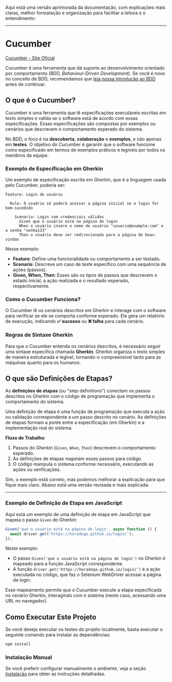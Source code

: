 Aqui está uma versão aprimorada da documentação, com explicações mais claras, melhor formatação e organização para facilitar a leitura e o entendimento:

---

# Cucumber

[Cucumber - Site Oficial](https://cucumber.io/)

Cucumber é uma ferramenta que dá suporte ao desenvolvimento orientado por comportamento (BDD, *Behaviour-Driven Development*). Se você é novo no conceito de BDD, recomendamos que [leia nossa introdução ao BDD](./docs/bdd.md) antes de continuar.

## O que é o Cucumber?

Cucumber é uma ferramenta que lê especificações executáveis escritas em texto simples e valida se o software está de acordo com essas especificações. Essas especificações são compostas por exemplos ou cenários que descrevem o comportamento esperado do sistema.

No BDD, o foco é na **descoberta**, **colaboração** e **exemplos**, e não apenas em **testes**. O objetivo do Cucumber é garantir que o software funcione como especificado em termos de exemplos práticos e legíveis por todos os membros da equipe.

### Exemplo de Especificação em Gherkin

Um exemplo de especificação escrita em Gherkin, que é a linguagem usada pelo Cucumber, poderia ser:

```gherkin
Feature: Login de usuário
  
  Rule: O usuário só poderá acessar a página inicial se o login for bem-sucedido

    Scenario: Login com credenciais válidas
      Given que o usuário está na página de login
      When o usuário insere o nome de usuário "usuario@example.com" e a senha "senha123"
      Then o usuário deve ser redirecionado para a página de boas-vindas
```

Nesse exemplo:
- **Feature**: Define uma funcionalidade ou comportamento a ser testado.
- **Scenario**: Descreve um caso de teste específico com uma sequência de ações (passos).
- **Given, When, Then**: Esses são os tipos de passos que descrevem o estado inicial, a ação realizada e o resultado esperado, respectivamente.

### Como o Cucumber Funciona?

O Cucumber lê os cenários descritos em Gherkin e interage com o software para verificar se ele se comporta conforme esperado. Ele gera um relatório de execução, indicando **✅ sucesso** ou **❌ falha** para cada cenário.

### Regras de Sintaxe Gherkin

Para que o Cucumber entenda os cenários descritos, é necessário seguir uma sintaxe específica chamada **Gherkin**. Gherkin organiza o texto simples de maneira estruturada e legível, tornando-o compreensível tanto para as máquinas quanto para os humanos.

## O que são Definições de Etapas?

As **definições de etapas** (ou "step definitions") conectam os passos descritos no Gherkin com o código de programação que implementa o comportamento do sistema.

Uma definição de etapa é uma função de programação que executa a ação ou validação correspondente a um passo descrito no cenário. As definições de etapas formam a ponte entre a especificação (em Gherkin) e a implementação real do sistema.

**Fluxo de Trabalho**:
1. Passos do Gherkin (`Given`, `When`, `Then`) descrevem o comportamento esperado.
2. As definições de etapas mapeiam esses passos para código.
3. O código manipula o sistema conforme necessário, executando as ações ou verificações.

Sim, o exemplo está correto, mas podemos melhorar a explicação para que fique mais claro. Abaixo está uma versão revisada e mais explicada:

---

### Exemplo de Definição de Etapa em JavaScript

Aqui está um exemplo de uma definição de etapa em JavaScript que mapeia o passo `Given` do Gherkin:

```javascript
Given('que o usuário está na página de login', async function () {
  await driver.get('https://horadoqa.github.io/login/');
});
```

Neste exemplo:
- O passo `Given('que o usuário está na página de login')` no Gherkin é mapeado para a função JavaScript correspondente.
- A função `driver.get('https://horadoqa.github.io/login/')` é a ação executada no código, que faz o Selenium WebDriver acessar a página de login.

Esse mapeamento permite que o Cucumber execute a etapa especificada no cenário Gherkin, interagindo com o sistema (neste caso, acessando uma URL no navegador).

## Como Executar Este Projeto

Se você deseja executar os testes do projeto localmente, basta executar o seguinte comando para instalar as dependências:

```bash
npm install
```

### Instalação Manual

Se você preferir configurar manualmente o ambiente, veja a seção [Instalação](./docs/install.md) para obter as instruções detalhadas.